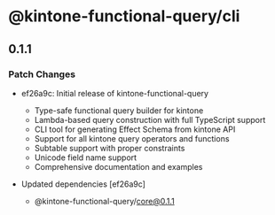 # @kintone-functional-query/cli

## 0.1.1

### Patch Changes

- ef26a9c: Initial release of kintone-functional-query

  - Type-safe functional query builder for kintone
  - Lambda-based query construction with full TypeScript support
  - CLI tool for generating Effect Schema from kintone API
  - Support for all kintone query operators and functions
  - Subtable support with proper constraints
  - Unicode field name support
  - Comprehensive documentation and examples

- Updated dependencies [ef26a9c]
  - @kintone-functional-query/core@0.1.1
